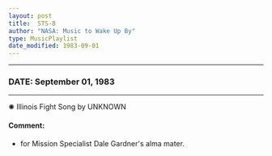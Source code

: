 ```yaml
---
layout: post
title:  STS-8
author: "NASA: Music to Wake Up By"
type: MusicPlaylist
date_modified: 1983-09-01
---
```


----
### DATE: September 01, 1983
----
✺ Illinois Fight Song by UNKNOWN

#### Comment:
* for Mission Specialist Dale Gardner's alma mater.
